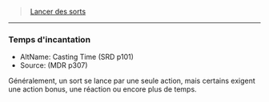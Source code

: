 ﻿---
!Generic
Id: spellcasting_hd.md#temps-dincantation
ParentLink: spellcasting_hd.md#lancer-des-sorts
Name: Temps d'incantation
ParentName: Lancer des sorts
NameLevel: 3
AltName: Casting Time (SRD p101)
Source: (MDR p307)
---
> [Lancer des sorts](hd_spellcasting.md)

---

### Temps d'incantation

- AltName: Casting Time (SRD p101)
- Source: (MDR p307)

Généralement, un sort se lance par une seule action, mais certains exigent une action bonus, une réaction ou encore plus de temps.

